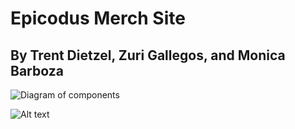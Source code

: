 # Epicodus Merch Site


## By Trent Dietzel, Zuri Gallegos, and Monica Barboza

![Diagram of components](./src/assets/diagram.drawio.svg)

![Alt text](src/assets/diagram.drawio.svg)